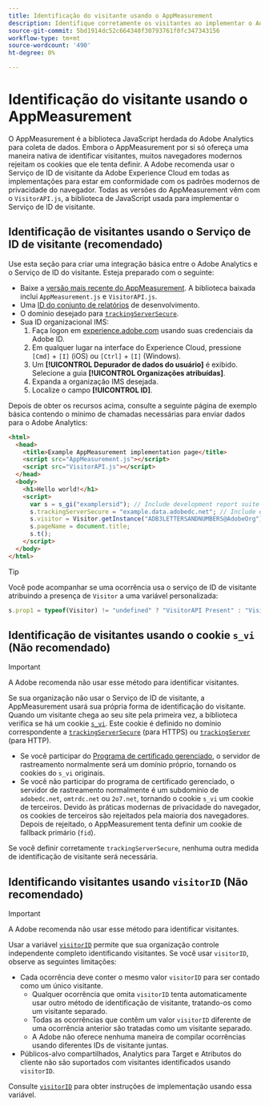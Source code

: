```yaml
---
title: Identificação do visitante usando o AppMeasurement
description: Identifique corretamente os visitantes ao implementar o Adobe Analytics usando o AppMeasurement.
source-git-commit: 5bd1914dc52c664348f30793761f0fc347343156
workflow-type: tm+mt
source-wordcount: '490'
ht-degree: 0%

---
```


# Identificação do visitante usando o AppMeasurement

O AppMeasurement é a biblioteca JavaScript herdada do Adobe Analytics para coleta de dados. Embora o AppMeasurement por si só ofereça uma maneira nativa de identificar visitantes, muitos navegadores modernos rejeitam os cookies que ele tenta definir. A Adobe recomenda usar o Serviço de ID de visitante da Adobe Experience Cloud em todas as implementações para estar em conformidade com os padrões modernos de privacidade do navegador. Todas as versões do AppMeasurement vêm com o `VisitorAPI.js`, a biblioteca de JavaScript usada para implementar o Serviço de ID de visitante.

## Identificação de visitantes usando o Serviço de ID de visitante (recomendado)

Use esta seção para criar uma integração básica entre o Adobe Analytics e o Serviço de ID do visitante. Esteja preparado com o seguinte:

* Baixe a [versão mais recente do AppMeasurement](https://github.com/adobe/appmeasurement). A biblioteca baixada inclui `AppMeasurement.js` e `VisitorAPI.js`.
* Uma [ID do conjunto de relatórios](/help/admin/tools/manage-rs/new-rs/new-report-suite.md) de desenvolvimento.
* O domínio desejado para [`trackingServerSecure`](/help/implement/vars/config-vars/trackingserversecure.md).
* Sua ID organizacional IMS:
   1. Faça logon em [experience.adobe.com](https://experience.adobe.com) usando suas credenciais da Adobe ID.
   1. Em qualquer lugar na interface do Experience Cloud, pressione `[Cmd]` + `[I]` (iOS) ou `[Ctrl]` + `[I]` (Windows).
   1. Um **[!UICONTROL Depurador de dados do usuário]** é exibido. Selecione a guia **[!UICONTROL Organizações atribuídas]**.
   1. Expanda a organização IMS desejada.
   1. Localize o campo **[!UICONTROL ID]**.

Depois de obter os recursos acima, consulte a seguinte página de exemplo básica contendo o mínimo de chamadas necessárias para enviar dados para o Adobe Analytics:

```html
<html>
  <head>
    <title>Example AppMeasurement implementation page</title>
    <script src="AppMeasurement.js"></script>
    <script src="VisitorAPI.js"></script>
  </head>
  <body>
    <h1>Hello world!</h1>
    <script>
      var s = s_gi("examplersid"); // Include development report suite ID here
      s.trackingServerSecure = "example.data.adobedc.net"; // Include edge domain here
      s.visitor = Visitor.getInstance("ADB3LETTERSANDNUMBERS@AdobeOrg"); // Include IMS org ID here
      s.pageName = document.title;
      s.t();
    </script>
  </body>
</html>
```

>[!TIP]
>
>Você pode acompanhar se uma ocorrência usa o serviço de ID de visitante atribuindo a presença de `Visitor` a uma variável personalizada:
>
>```js
>s.prop1 = typeof(Visitor) != "undefined" ? "VisitorAPI Present" : "VisitorAPI Missing";
>```

## Identificação de visitantes usando o cookie `s_vi` (Não recomendado)

>[!IMPORTANT]
>
>A Adobe recomenda não usar esse método para identificar visitantes.

Se sua organização não usar o Serviço de ID de visitante, a AppMeasurement usará sua própria forma de identificação do visitante. Quando um visitante chega ao seu site pela primeira vez, a biblioteca verifica se há um cookie [`s_vi`](https://experienceleague.adobe.com/pt-br/docs/core-services/interface/data-collection/cookies/analytics). Este cookie é definido no domínio correspondente a [`trackingServerSecure`](/help/implement/vars/config-vars/trackingserversecure.md) (para HTTPS) ou [`trackingServer`](/help/implement/vars/config-vars/trackingserver.md) (para HTTP).

* Se você participar do [Programa de certificado gerenciado](https://experienceleague.adobe.com/pt-br/docs/core-services/interface/data-collection/adobe-managed-cert), o servidor de rastreamento normalmente será um domínio próprio, tornando os cookies do `s_vi` originais.
* Se você não participar do programa de certificado gerenciado, o servidor de rastreamento normalmente é um subdomínio de `adobedc.net`, `omtrdc.net` ou `2o7.net`, tornando o cookie `s_vi` um cookie de terceiros. Devido às práticas modernas de privacidade do navegador, os cookies de terceiros são rejeitados pela maioria dos navegadores. Depois de rejeitado, o AppMeasurement tenta definir um cookie de fallback primário (`fid`).

Se você definir corretamente `trackingServerSecure`, nenhuma outra medida de identificação de visitante será necessária.

## Identificando visitantes usando `visitorID` (Não recomendado)

>[!IMPORTANT]
>
>A Adobe recomenda não usar esse método para identificar visitantes.

Usar a variável [`visitorID`](/help/implement/vars/config-vars/visitorid.md) permite que sua organização controle independente completo identificando visitantes. Se você usar `visitorID`, observe as seguintes limitações:

* Cada ocorrência deve conter o mesmo valor `visitorID` para ser contado como um único visitante.
   * Qualquer ocorrência que omita `visitorID` tenta automaticamente usar outro método de identificação de visitante, tratando-os como um visitante separado.
   * Todas as ocorrências que contêm um valor `visitorID` diferente de uma ocorrência anterior são tratadas como um visitante separado.
   * A Adobe não oferece nenhuma maneira de compilar ocorrências usando diferentes IDs de visitante juntas.
* Públicos-alvo compartilhados, Analytics para Target e Atributos do cliente não são suportados com visitantes identificados usando `visitorID`.

Consulte [`visitorID`](/help/implement/vars/config-vars/visitorid.md) para obter instruções de implementação usando essa variável.
